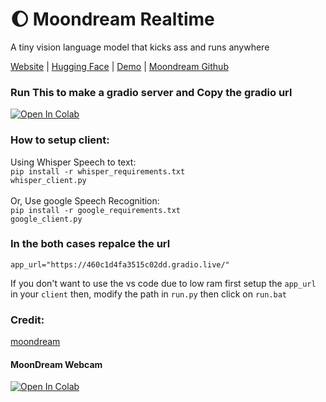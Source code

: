 # 🌔 Moondream Realtime
A tiny vision language model that kicks ass and runs anywhere

[Website](https://moondream.ai/) | [Hugging Face](https://huggingface.co/vikhyatk/moondream2) | [Demo](https://huggingface.co/spaces/vikhyatk/moondream2) | [Moondream Github](https://github.com/vikhyat/moondream)

### Run This to make a gradio server and Copy the gradio url
[![Open In Colab](https://colab.research.google.com/assets/colab-badge.svg)](https://colab.research.google.com/github/neuralfalcon/moondream-realtime/blob/main/Moondream_Realtime.ipynb) <br>
### How to setup client:
Using Whisper Speech to text:<br>
```pip install -r whisper_requirements.txt```<br>
```whisper_client.py```
<br><br>
Or, Use google Speech Recognition: <br>
```pip install -r google_requirements.txt```<br>
```google_client.py```<br>

### In the both cases repalce the url
```app_url="https://460c1d4fa3515c02dd.gradio.live/" ```

If you don't want to use the vs code due to low ram
first setup the ``app_url`` in your ```client``` then, 
modify the path in ```run.py``` then click on ```run.bat```

### Credit:
[moondream](https://github.com/vikhyat/moondream)



#### MoonDream Webcam
[![Open In Colab](https://colab.research.google.com/assets/colab-badge.svg)](https://colab.research.google.com/github/neuralfalcon/moondream-realtime/blob/main/Moondream_Webcam.ipynb) <br>
